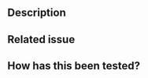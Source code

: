 <!-- Provide a general summary of your changes in the title above -->

## Description
<!-- Describe your changes in detail -->

## Related issue
<!-- Please link to the issue here -->

## How has this been tested?
<!-- Please describe in detail how you tested your changes. -->
<!-- Include details of your testing environment, and the tests you ran to -->
